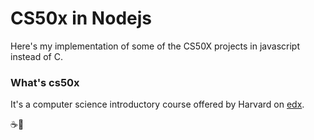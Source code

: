 # CS50x in Nodejs 
Here's my implementation of some of the CS50X projects in javascript instead of C.

### What's cs50x 
It's a computer science introductory course offered by Harvard on [edx](https://cs50.edx.org).

☕🍪